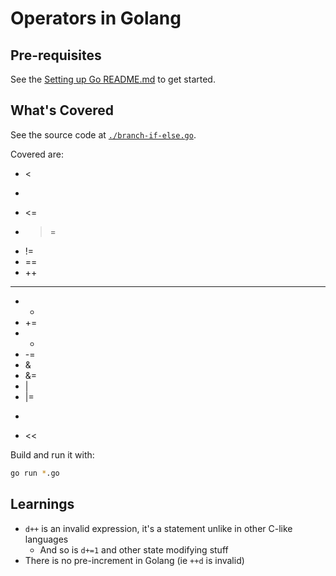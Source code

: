 # Operators in Golang

## Pre-requisites
See the [Setting up Go README.md](../../_setup/README.md) to get started.

## What's Covered
See the source code at [`./branch-if-else.go`](./branch-if-else.go).

Covered are:

- <
- >
- <=
- >=
- !=
- ==
- ++
- --
- +
- +=
- -
- -=
- &
- &=
- |
- |=
- >>
- <<

Build and run it with:

```bash
go run *.go
```

## Learnings

- `d++` is an invalid expression, it's a statement unlike in other C-like languages
  - And so is `d+=1` and other state modifying stuff
- There is no pre-increment in Golang (ie `++d` is invalid)
